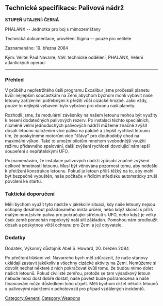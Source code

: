## Technické specifikace: Palivová nádrž

**STUPEŇ UTAJENÍ: ČERNÁ**

PHALANX -- Jednotka pro boj s mimozemšťany

Technická dokumentace, prověření Sigma -- pouze pro velitele

Zaznamenáno: 19. března 2084

Kým: Velitel Paul Navarre, VaV: technické oddělení, PHALANX, Velení
atlantických operací

------------------------------------------------------------------------

### Přehled

V průběhu nepřetržitého úsilí programu Excalibur jsme pročesali planetu
kvůli nejlepším součástkám na Zemi,abychom bychom mohli vybavit naše
letouny zařízeními potřebnými k přežití vůči cizácké hrozbě. Jako vždy,
pouze to nejlepší vybavení bylo vybráno pro obranu naší planety.

Rozhodli jsme, že modulární závěsníky na našem letounu mohou být využity
k nesení dodatečných palivových rezerv. Po instalaci těchto speciálních,
nicméně velmi jednoduchých palivových nádrží můžeme značně zvýšit dosah
letounu naložením více paliva na palubě a zlepšit rychlost letounu tím,
že poskytneme motorům více "šťávy" pro dlouhodobý chod na maximální
výkon. Také to umožní pilotům mnohem svobodnější využití režimu
přídavného spalování, další zvýšení rychlosti dovolující nám lepší
soupeření s nepřátelskými UFO.

Poznamenávám, že instalace palivových nádrží způsobí značné zvýšení
celkové hmotnosti letounu. Musí být věnována pozornost tomu, aby nedošlo
k přetížení konstrukce letounu. Pokud je letoun příliš těžký na to, aby
mohl být bezpečně vypuštěn, naše počítače v řídícím středisku
automaticky zruší povolení ke startu.

### Taktická doporučení

Měli bychom využít tyto nádrže v jakékoliv situaci, kdy naše letouny
nejsou schopny dosáhnout požadovaného místa určení, nebo když skončí s
příliš malým množstvím paliva pro pokračující střetnutí s UFO, nebo když
je velký úsek země ponechán nepokrytý naší sítí základen. Pomohou nám
prodloužit dosah a poskytnou větší ochranu pro Zemi a její obyvatele.

### Dodatky

Dodatek, Výkonný důstojník Abel S. Howard, 20. březen 2084

Po přečtení hlášení vel. Navarreho bych měl zdůraznit, že naše stanovy
ukládají zastavit jakékoliv a všechny cizácké aktivity na Zemi. Nemůžeme
si dovolit nechat některé z nich pokračovat kvůli tomu, že budou mimo
dolet našich letounů. Pokud civilisté zemřou, protože se tam výsadkový
letoun nebude moci dost dobře dostat, naše pověst bude pošramocena a
naše financování může důsledkem toho utrpět. Měli bychom držet několik
letounů s palivovými nádržemi v pohotovosti pro případ vzdálených
incidentů.

[Category:General](Category:General "wikilink")
[Category:Weapons](Category:Weapons "wikilink")